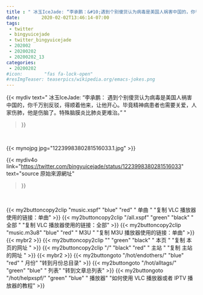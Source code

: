 ```yaml
---
title : " 冰玉IceJade: “李承鹏：&#10;遇到个别傻货认为病毒是美国人祸害中国的，你千万别反驳，得顺着他来，让他开心。毕竟精神病患者也需要关爱，人家伤肺，他是伤脑了。特殊脑膜炎比肺炎更难治。”  "
date:        2020-02-02T13:46:14-07:00
tags:
 - twitter
 - bingyuicejade
 - twitter_bingyuicejade
 - 202002
 - 20200202
 - 20200202_13
categories:
 - 20200202
#icon:        "fas fa-lock-open"
#resImgTeaser: teaserpics/wikipedia.org/emacs-jokes.png
---
```


{{< mydiv text=" 冰玉IceJade: “李承鹏：&#10;遇到个别傻货认为病毒是美国人祸害中国的，你千万别反驳，得顺着他来，让他开心。毕竟精神病患者也需要关爱，人家伤肺，他是伤脑了。特殊脑膜炎比肺炎更难治。”  "
>}}
<br>


 {{< mynojpg jpg="1223998380281516033.1.jpg" >}}<br> 



{{< mydiv4o link="https://twitter.com/bingyuicejade/status/1223998380281516033"
text="source 原始來源網址"
>}}


<br>



{{< my2buttoncopy2clip "music.xspf"        "blue"   "red"    " 单曲 "  "复制 VLC 播放器使用的链接：单曲" >}} {{< my2buttoncopy2clip "/all.xspf"         "green"  "black"  " 全部 "  "复制 VLC 播放器使用的链接：全部" >}} {{< my2buttoncopy2clip "music.m3u8"        "blue"   "red"    " M3U  "    "复制 M3U 播放器使用的链接：单曲" >}} {{< mybr2 >}} {{< my2buttoncopy2clip ""                  "green"  "black"  " 本页 "    "复制 本页的网址 " >}} {{< my2buttoncopy2clip "/"                 "black"  "red"    " 主站 "    "复制 主站的网址 " >}} {{< mybr2 >}} {{< my2buttongoto      "/hot/endothers/"   "blue"   "red"    " 月份"   "转到月份总目录" >}} {{< my2buttongoto      "/hot/alltags/"     "green"  "blue"   " 列表"   "转到文章总列表" >}} {{< my2buttongoto      "/hot/helpxspf/"    "green"  "blue"   " 播放器" "如何使用 VLC 播放器或者 IPTV 播放器的教程" >}} 
